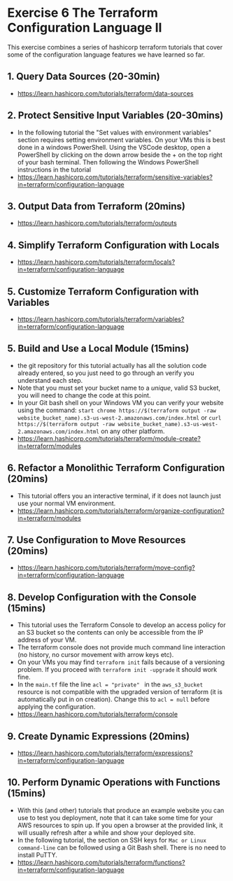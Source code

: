 # Exercise 6 The Terraform Configuration Language II
This exercise combines a series of hashicorp terraform tutorials that cover some of the configuration language features we have learned so far.
## 1. Query Data Sources (20-30min)
- https://learn.hashicorp.com/tutorials/terraform/data-sources

## 2. Protect Sensitive Input Variables (20-30mins)
- In the following tutorial the "Set values with environment variables" section requires setting environment variables. On your VMs this is best done in a windows PowerShell. Using the VSCode desktop, open a PowerShell by clicking on the down arrow beside the + on the top right of your bash terminal. Then following the Windows PowerShell instructions in the tutorial
- https://learn.hashicorp.com/tutorials/terraform/sensitive-variables?in=terraform/configuration-language 

## 3. Output Data from Terraform (20mins)
- https://learn.hashicorp.com/tutorials/terraform/outputs

## 4. Simplify Terraform Configuration with Locals
- https://learn.hashicorp.com/tutorials/terraform/locals?in=terraform/configuration-language

## 5. Customize Terraform Configuration with Variables 
- https://learn.hashicorp.com/tutorials/terraform/variables?in=terraform/configuration-language

## 5. Build and Use a Local Module (15mins)
- the git repository for this tutorial actually has all the solution code already entered, so you just need to go through an verify you understand each step. 
- Note that you must set your bucket name to a *unique*, valid S3 bucket, you will need to change the code at this point. 
- In your Git bash shell on your Windows VM you can verify your website using the command:
  ``start chrome https://$(terraform output -raw website_bucket_name).s3-us-west-2.amazonaws.com/index.html`` 
  or
  ``curl https://$(terraform output -raw website_bucket_name).s3-us-west-2.amazonaws.com/index.html`` 
  on any other platform.
- https://learn.hashicorp.com/tutorials/terraform/module-create?in=terraform/modules

## 6. Refactor a Monolithic Terraform Configuration (20mins)
- This tutorial offers you an interactive terminal, if it does not launch just use your normal VM environment.
- https://learn.hashicorp.com/tutorials/terraform/organize-configuration?in=terraform/modules

## 7. Use Configuration to Move Resources (20mins)
- https://learn.hashicorp.com/tutorials/terraform/move-config?in=terraform/configuration-language 
## 8. Develop Configuration with the Console (15mins)
- This tutorial uses the Terraform Console to develop an access policy for an S3 bucket so the contents can only be accessible from the IP address of your VM. 
- The terraform console does not provide much command line interaction (no history, no cursor movement with arrow keys etc).
- On your VMs you may find ``terraform init`` fails because of a versioning problem. If you proceed with ``terraform init -upgrade`` it should work fine.
- In the ``main.tf`` file the line ``acl = "private" `` in the ``aws_s3_bucket`` resource is not compatible with the upgraded version of terraform (it is automatically put in on creation). Change this to ``acl = null`` before applying the configuration.
- https://learn.hashicorp.com/tutorials/terraform/console 

## 9. Create Dynamic Expressions (20mins)
- https://learn.hashicorp.com/tutorials/terraform/expressions?in=terraform/configuration-language 

## 10. Perform Dynamic Operations with Functions (15mins)
- With this (and other) tutorials that produce an example website you can use to test you deployment, note that it can take some time for your AWS resources to spin up. If you open a browser at the provided link, it will usually refresh after a while and show your deployed site.
- In the following tutorial, the section on SSH keys for ``Mac or Linux command-line`` can be followed using a Git Bash shell. There is no need to install PuTTY.
- https://learn.hashicorp.com/tutorials/terraform/functions?in=terraform/configuration-language

